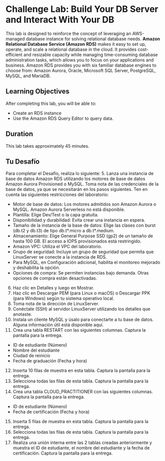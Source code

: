 # Challenge Lab: Build Your DB Server and Interact With Your DB

This lab is designed to reinforce the concept of leveraging an AWS-managed database instance for solving relational database needs. **Amazon Relational Database Service (Amazon RDS)** makes it easy to set up, operate, and scale a relational database in the cloud. It provides cost-efficient and resizable capacity while managing time-consuming database administration tasks, which allows you to focus on your applications and business. Amazon RDS provides you with six familiar database engines to choose from: Amazon Aurora, Oracle, Microsoft SQL Server, PostgreSQL, MySQL, and MariaDB.

## Learning Objectives

After completing this lab, you will be able to:
- Create an RDS instance
- Use the Amazon RDS Query Editor to query data.

## Duration

This lab takes approximately 45 minutes.


## Tu Desafío
Para completar el Desafío, realiza lo siguiente:
5. Lanza una instancia de base de datos Amazon RDS utilizando los motores de base de datos Amazon Aurora Provisioned o MySQL. Toma nota de las credenciales de la base de datos, ya que se necesitarán en los pasos siguientes. Ten en cuenta las siguientes restricciones del laboratorio:

- Motor de base de datos: Los motores admitidos son Amazon Aurora o MySQL. Amazon Aurora Serverless no está disponible.
- Plantilla: Elige Dev/Test o la capa gratuita.
- Disponibilidad y durabilidad: Evita crear una instancia en espera.
- Tamaño de la instancia de la base de datos: Elige las clases con burst (db.t2 y db.t3) de tipo db.t*.micro a db.t*.medium.
- Almacenamiento: Elige General Purpose SSD (gp2) de un tamaño de hasta 100 GB. El acceso a IOPS provisionados está restringido.
- Amazon VPC: Utiliza el VPC del laboratorio.
- Grupo de seguridad: Incluye un grupo de seguridad que permita que LinuxServer se conecte a la instancia de RDS.
- Para MySQL, en Configuración adicional, habilita el monitoreo mejorado y deshabilita la opción.
- Opciones de compra: Se permiten instancias bajo demanda. Otras opciones de compra están desactivadas.

6. Haz clic en Detalles y luego en Mostrar.
7. Haz clic en Descargar PEM (para Linux o macOS) o Descargar PPK (para Windows) según tu sistema operativo local.
8. Toma nota de la dirección de LinuxServer.
9. Conéctate (SSH) al servidor LinuxServer utilizando los detalles que anotaste.
10. Instala un cliente MySQL y úsalo para conectarte a tu base de datos. Alguna información útil está disponible aquí.
11. Crea una tabla RESTART con las siguientes columnas. Captura la pantalla para la entrega.

- ID de estudiante (Número)
- Nombre del estudiante
- Ciudad de reinicio
- Fecha de graduación (Fecha y hora)
  
12. Inserta 10 filas de muestra en esta tabla. Captura la pantalla para la entrega.
13. Selecciona todas las filas de esta tabla. Captura la pantalla para la entrega.
14. Crea una tabla CLOUD_PRACTITIONER con las siguientes columnas. Captura la pantalla para la entrega.

- ID de estudiante (Número)
- Fecha de certificación (Fecha y hora)
  
15. Inserta 5 filas de muestra en esta tabla. Captura la pantalla para la entrega.
16. Selecciona todas las filas de esta tabla. Captura la pantalla para la entrega.
17. Realiza una unión interna entre las 2 tablas creadas anteriormente y muestra el ID de estudiante, el nombre del estudiante y la fecha de certificación. Captura la pantalla para la entrega.
